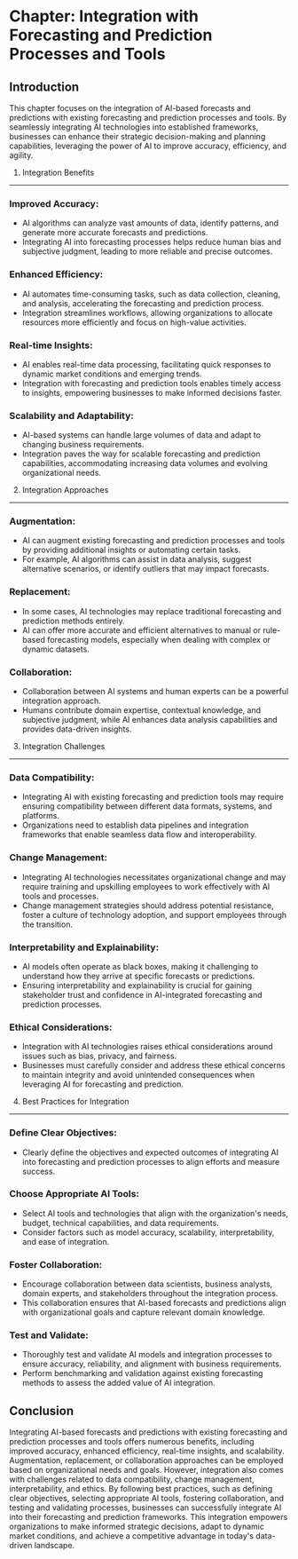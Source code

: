 Chapter: Integration with Forecasting and Prediction Processes and Tools
========================================================================

Introduction
------------

This chapter focuses on the integration of AI-based forecasts and predictions with existing forecasting and prediction processes and tools. By seamlessly integrating AI technologies into established frameworks, businesses can enhance their strategic decision-making and planning capabilities, leveraging the power of AI to improve accuracy, efficiency, and agility.

1. Integration Benefits
-----------------------

### Improved Accuracy:

* AI algorithms can analyze vast amounts of data, identify patterns, and generate more accurate forecasts and predictions.
* Integrating AI into forecasting processes helps reduce human bias and subjective judgment, leading to more reliable and precise outcomes.

### Enhanced Efficiency:

* AI automates time-consuming tasks, such as data collection, cleaning, and analysis, accelerating the forecasting and prediction process.
* Integration streamlines workflows, allowing organizations to allocate resources more efficiently and focus on high-value activities.

### Real-time Insights:

* AI enables real-time data processing, facilitating quick responses to dynamic market conditions and emerging trends.
* Integration with forecasting and prediction tools enables timely access to insights, empowering businesses to make informed decisions faster.

### Scalability and Adaptability:

* AI-based systems can handle large volumes of data and adapt to changing business requirements.
* Integration paves the way for scalable forecasting and prediction capabilities, accommodating increasing data volumes and evolving organizational needs.

2. Integration Approaches
-------------------------

### Augmentation:

* AI can augment existing forecasting and prediction processes and tools by providing additional insights or automating certain tasks.
* For example, AI algorithms can assist in data analysis, suggest alternative scenarios, or identify outliers that may impact forecasts.

### Replacement:

* In some cases, AI technologies may replace traditional forecasting and prediction methods entirely.
* AI can offer more accurate and efficient alternatives to manual or rule-based forecasting models, especially when dealing with complex or dynamic datasets.

### Collaboration:

* Collaboration between AI systems and human experts can be a powerful integration approach.
* Humans contribute domain expertise, contextual knowledge, and subjective judgment, while AI enhances data analysis capabilities and provides data-driven insights.

3. Integration Challenges
-------------------------

### Data Compatibility:

* Integrating AI with existing forecasting and prediction tools may require ensuring compatibility between different data formats, systems, and platforms.
* Organizations need to establish data pipelines and integration frameworks that enable seamless data flow and interoperability.

### Change Management:

* Integrating AI technologies necessitates organizational change and may require training and upskilling employees to work effectively with AI tools and processes.
* Change management strategies should address potential resistance, foster a culture of technology adoption, and support employees through the transition.

### Interpretability and Explainability:

* AI models often operate as black boxes, making it challenging to understand how they arrive at specific forecasts or predictions.
* Ensuring interpretability and explainability is crucial for gaining stakeholder trust and confidence in AI-integrated forecasting and prediction processes.

### Ethical Considerations:

* Integration with AI technologies raises ethical considerations around issues such as bias, privacy, and fairness.
* Businesses must carefully consider and address these ethical concerns to maintain integrity and avoid unintended consequences when leveraging AI for forecasting and prediction.

4. Best Practices for Integration
---------------------------------

### Define Clear Objectives:

* Clearly define the objectives and expected outcomes of integrating AI into forecasting and prediction processes to align efforts and measure success.

### Choose Appropriate AI Tools:

* Select AI tools and technologies that align with the organization's needs, budget, technical capabilities, and data requirements.
* Consider factors such as model accuracy, scalability, interpretability, and ease of integration.

### Foster Collaboration:

* Encourage collaboration between data scientists, business analysts, domain experts, and stakeholders throughout the integration process.
* This collaboration ensures that AI-based forecasts and predictions align with organizational goals and capture relevant domain knowledge.

### Test and Validate:

* Thoroughly test and validate AI models and integration processes to ensure accuracy, reliability, and alignment with business requirements.
* Perform benchmarking and validation against existing forecasting methods to assess the added value of AI integration.

Conclusion
----------

Integrating AI-based forecasts and predictions with existing forecasting and prediction processes and tools offers numerous benefits, including improved accuracy, enhanced efficiency, real-time insights, and scalability. Augmentation, replacement, or collaboration approaches can be employed based on organizational needs and goals. However, integration also comes with challenges related to data compatibility, change management, interpretability, and ethics. By following best practices, such as defining clear objectives, selecting appropriate AI tools, fostering collaboration, and testing and validating processes, businesses can successfully integrate AI into their forecasting and prediction frameworks. This integration empowers organizations to make informed strategic decisions, adapt to dynamic market conditions, and achieve a competitive advantage in today's data-driven landscape.
